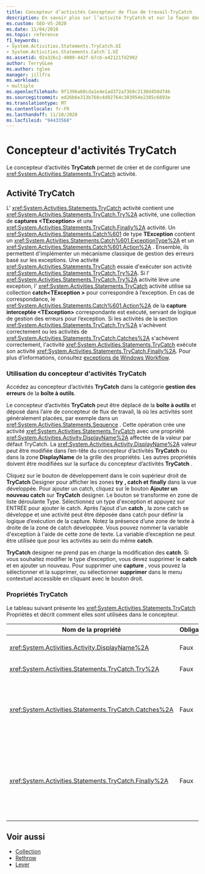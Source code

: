 ```yaml
---
title: Concepteur d’activités Concepteur de flux de travail-TryCatch
description: En savoir plus sur l’activité TryCatch et sur la façon dont vous pouvez utiliser le concepteur d’activités TryCatch pour créer et configurer une activité TryCatch.
ms.custom: SEO-VS-2020
ms.date: 11/04/2016
ms.topic: reference
f1_keywords:
- System.Activities.Statements.TryCatch.UI
- System.Activities.Statements.Catch`1.UI
ms.assetid: 02a326c2-4009-442f-b7cb-e42121fd2992
author: TerryGLee
ms.author: tglee
manager: jillfra
ms.workload:
- multiple
ms.openlocfilehash: 9f1396a60cda1e4e1ad372a73b9c2130d450d746
ms.sourcegitcommit: ed26b6e313b766c4d92764c303954e2385c6693e
ms.translationtype: MT
ms.contentlocale: fr-FR
ms.lasthandoff: 11/10/2020
ms.locfileid: "94433568"
---
```

# <a name="trycatch-activity-designer"></a>Concepteur d'activités TryCatch

Le concepteur d’activités **TryCatch** permet de créer et de configurer une <xref:System.Activities.Statements.TryCatch> activité.

## <a name="the-trycatch-activity"></a>Activité TryCatch
 L' <xref:System.Activities.Statements.TryCatch> activité contient une <xref:System.Activities.Statements.TryCatch.Try%2A> activité, une collection de **captures \<TException>** et une <xref:System.Activities.Statements.TryCatch.Finally%2A> activité. Un <xref:System.Activities.Statements.Catch%601> de type **TException** contient un <xref:System.Activities.Statements.Catch%601.ExceptionType%2A> et un <xref:System.Activities.Statements.Catch%601.Action%2A> . Ensemble, ils permettent d'implémenter un mécanisme classique de gestion des erreurs basé sur les exceptions. Une activité <xref:System.Activities.Statements.TryCatch> essaie d'exécuter son activité <xref:System.Activities.Statements.TryCatch.Try%2A>. Si l' <xref:System.Activities.Statements.TryCatch.Try%2A> activité lève une exception, l' <xref:System.Activities.Statements.TryCatch> activité utilise sa collection **catch<TException \>** pour correspondre à l’exception. En cas de correspondance, le <xref:System.Activities.Statements.Catch%601.Action%2A> de la **capture interceptée \<TException>** correspondante est exécuté, servant de logique de gestion des erreurs pour l’exception. Si les activités de la section <xref:System.Activities.Statements.TryCatch.Try%2A> s'achèvent correctement ou les activités de <xref:System.Activities.Statements.TryCatch.Catches%2A> s'achèvent correctement, l'activité <xref:System.Activities.Statements.TryCatch> exécute son activité <xref:System.Activities.Statements.TryCatch.Finally%2A>. Pour plus d’informations, consultez [exceptions de Windows Workflow](/dotnet/framework/windows-workflow-foundation/exceptions).

### <a name="using-the-trycatch-activity-designer"></a>Utilisation du concepteur d'activités TryCatch

Accédez au concepteur d’activités **TryCatch** dans la catégorie **gestion des erreurs** de la **boîte à outils**.

Le concepteur d’activités **TryCatch** peut être déplacé de la **boîte à outils** et déposé dans l’aire de concepteur de flux de travail, là où les activités sont généralement placées, par exemple dans un <xref:System.Activities.Statements.Sequence> . Cette opération crée une activité <xref:System.Activities.Statements.TryCatch> avec une propriété <xref:System.Activities.Activity.DisplayName%2A> affectée de la valeur par défaut TryCatch. La <xref:System.Activities.Activity.DisplayName%2A> valeur peut être modifiée dans l’en-tête du concepteur d’activités **TryCatch** ou dans la zone **DisplayName** de la grille des propriétés. Les autres propriétés doivent être modifiées sur la surface du concepteur d’activités **TryCatch** .

Cliquez sur le bouton de développement dans le coin supérieur droit de **TryCatch** Designer pour afficher les zones **try** **, catch et** **finally** dans la vue développée. Pour ajouter un catch, cliquez sur le bouton **Ajouter un nouveau catch** sur **TryCatch** designer. Le bouton se transforme en zone de liste déroulante Type. Sélectionnez un type d'exception et appuyez sur ENTRÉE pour ajouter le catch. Après l’ajout d’un **catch** , la zone catch se développe et une activité peut être déposée dans catch pour définir la logique d’exécution de la capture. Notez la présence d’une zone de texte à droite de la zone de catch développée. Vous pouvez nommer la variable d'exception à l'aide de cette zone de texte. La variable d’exception ne peut être utilisée que pour les activités au sein du même **catch**.

**TryCatch** designer ne prend pas en charge la modification des **catch**. Si vous souhaitez modifier le type d’exception, vous devez supprimer le **catch** et en ajouter un nouveau. Pour supprimer une **capture** , vous pouvez la sélectionner et la supprimer, ou sélectionner **supprimer** dans le menu contextuel accessible en cliquant avec le bouton droit.

### <a name="the-trycatch-properties"></a>Propriétés TryCatch

Le tableau suivant présente les <xref:System.Activities.Statements.TryCatch> Propriétés et décrit comment elles sont utilisées dans le concepteur.

|Nom de la propriété|Obligatoire|Usage|
|-|--------------|-|
|<xref:System.Activities.Activity.DisplayName%2A>|Faux|Spécifie le nom convivial facultatif de l'activité <xref:System.Activities.Statements.TryCatch>. TryCatch est la valeur par défaut.|
|<xref:System.Activities.Statements.TryCatch.Try%2A>|Faux|Première activité exécutée lorsque <xref:System.Activities.Statements.TryCatch> s'exécute.|
|<xref:System.Activities.Statements.TryCatch.Catches%2A>|Faux|Collection d’éléments **catch** à vérifier lorsque l' <xref:System.Activities.Statements.TryCatch.Try%2A> activité lève une exception.<br /><br /> Vous devez au moins ajouter une activité dans <xref:System.Activities.Statements.TryCatch.Catches%2A> ou une activité dans le bloc <xref:System.Activities.Statements.TryCatch.Finally%2A>.|
|<xref:System.Activities.Statements.TryCatch.Finally%2A>|Faux|Activité à exécuter lorsque l'exécution de <xref:System.Activities.Statements.TryCatch.Try%2A> et de toutes les activités nécessaires de la collection <xref:System.Activities.Statements.TryCatch.Catches%2A> est terminée.<br /><br /> Vous devez au moins ajouter une activité dans <xref:System.Activities.Statements.TryCatch.Catches%2A> ou une activité dans le bloc <xref:System.Activities.Statements.TryCatch.Finally%2A>.|

## <a name="see-also"></a>Voir aussi

- [Collection](../workflow-designer/collection-activity-designers.md)
- [Rethrow](../workflow-designer/rethrow-activity-designer.md)
- [Lever](../workflow-designer/throw-activity-designer.md)
